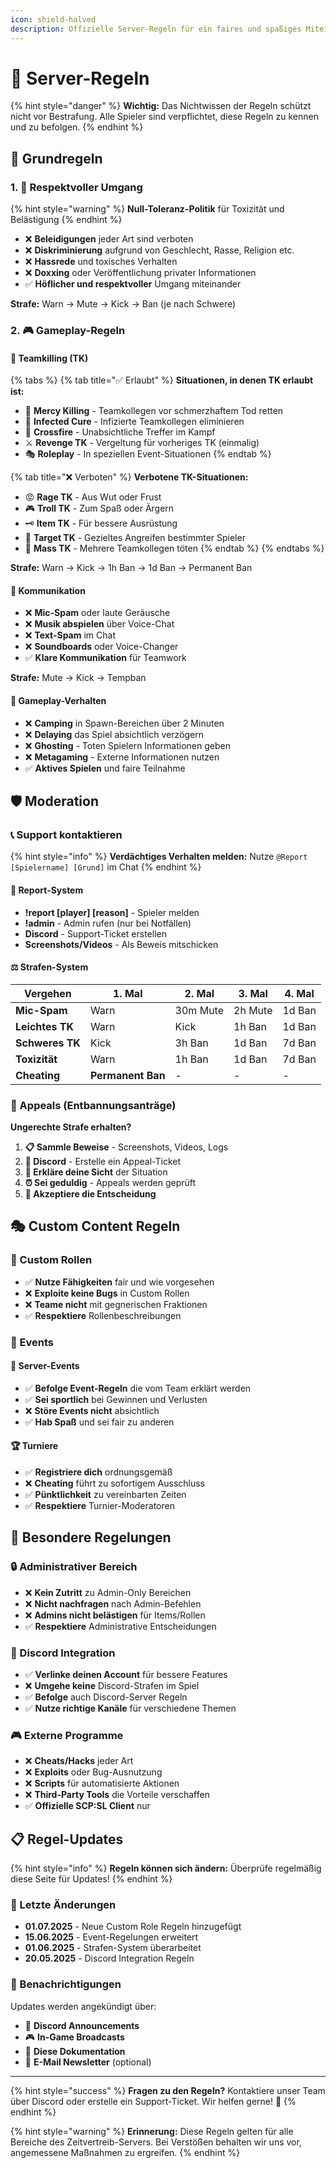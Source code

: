 ```yaml
---
icon: shield-halved
description: Offizielle Server-Regeln für ein faires und spaßiges Miteinander
---
```


# 📜 Server-Regeln

{% hint style="danger" %}
**Wichtig:** Das Nichtwissen der Regeln schützt nicht vor Bestrafung. Alle Spieler sind verpflichtet, diese Regeln zu kennen und zu befolgen.
{% endhint %}

## 🔴 Grundregeln

### 1. 🤝 Respektvoller Umgang

{% hint style="warning" %}
**Null-Toleranz-Politik** für Toxizität und Belästigung
{% endhint %}

* ❌ **Beleidigungen** jeder Art sind verboten
* ❌ **Diskriminierung** aufgrund von Geschlecht, Rasse, Religion etc.
* ❌ **Hassrede** und toxisches Verhalten
* ❌ **Doxxing** oder Veröffentlichung privater Informationen
* ✅ **Höflicher und respektvoller** Umgang miteinander

**Strafe:** Warn → Mute → Kick → Ban (je nach Schwere)

### 2. 🎮 Gameplay-Regeln

#### 🚫 Teamkilling (TK)

{% tabs %}
{% tab title="✅ Erlaubt" %}
**Situationen, in denen TK erlaubt ist:**

* 🔄 **Mercy Killing** - Teamkollegen vor schmerzhaftem Tod retten
* 🧟 **Infected Cure** - Infizierte Teamkollegen eliminieren  
* 🎯 **Crossfire** - Unabsichtliche Treffer im Kampf
* ⚔️ **Revenge TK** - Vergeltung für vorheriges TK (einmalig)
* 🎭 **Roleplay** - In speziellen Event-Situationen
{% endtab %}

{% tab title="❌ Verboten" %}
**Verbotene TK-Situationen:**

* 😡 **Rage TK** - Aus Wut oder Frust
* 🎮 **Troll TK** - Zum Spaß oder Ärgern
* 🗝️ **Item TK** - Für bessere Ausrüstung
* 🎯 **Target TK** - Gezieltes Angreifen bestimmter Spieler
* 🔄 **Mass TK** - Mehrere Teamkollegen töten
{% endtab %}
{% endtabs %}

**Strafe:** Warn → Kick → 1h Ban → 1d Ban → Permanent Ban

#### 💬 Kommunikation

* ❌ **Mic-Spam** oder laute Geräusche
* ❌ **Musik abspielen** über Voice-Chat
* ❌ **Text-Spam** im Chat
* ❌ **Soundboards** oder Voice-Changer
* ✅ **Klare Kommunikation** für Teamwork

**Strafe:** Mute → Kick → Tempban

#### 🏃 Gameplay-Verhalten

* ❌ **Camping** in Spawn-Bereichen über 2 Minuten
* ❌ **Delaying** das Spiel absichtlich verzögern
* ❌ **Ghosting** - Toten Spielern Informationen geben
* ❌ **Metagaming** - Externe Informationen nutzen
* ✅ **Aktives Spielen** und faire Teilnahme

## 🛡️ Moderation

### 📞 Support kontaktieren

{% hint style="info" %}
**Verdächtiges Verhalten melden:** Nutze `@Report [Spielername] [Grund]` im Chat
{% endhint %}

#### 🎫 Report-System

* **!report [player] [reason]** - Spieler melden
* **!admin** - Admin rufen (nur bei Notfällen)
* **Discord** - Support-Ticket erstellen
* **Screenshots/Videos** - Als Beweis mitschicken

#### ⚖️ Strafen-System

| Vergehen | 1. Mal | 2. Mal | 3. Mal | 4. Mal |
|----------|--------|--------|--------|--------|
| **Mic-Spam** | Warn | 30m Mute | 2h Mute | 1d Ban |
| **Leichtes TK** | Warn | Kick | 1h Ban | 1d Ban |
| **Schweres TK** | Kick | 3h Ban | 1d Ban | 7d Ban |
| **Toxizität** | Warn | 1h Ban | 1d Ban | 7d Ban |
| **Cheating** | **Permanent Ban** | - | - | - |

### 🔄 Appeals (Entbannungsanträge)

**Ungerechte Strafe erhalten?**

1. **📋 Sammle Beweise** - Screenshots, Videos, Logs
2. **💬 Discord** - Erstelle ein Appeal-Ticket
3. **📝 Erkläre deine Sicht** der Situation
4. **⏰ Sei geduldig** - Appeals werden geprüft
5. **🤝 Akzeptiere die Entscheidung**

## 🎭 Custom Content Regeln

### 🌟 Custom Rollen

* ✅ **Nutze Fähigkeiten** fair und wie vorgesehen
* ❌ **Exploite keine Bugs** in Custom Rollen
* ❌ **Teame nicht** mit gegnerischen Fraktionen
* ✅ **Respektiere** Rollenbeschreibungen

### 🎪 Events

#### 📅 Server-Events

* ✅ **Befolge Event-Regeln** die vom Team erklärt werden
* ✅ **Sei sportlich** bei Gewinnen und Verlusten
* ❌ **Störe Events nicht** absichtlich
* ✅ **Hab Spaß** und sei fair zu anderen

#### 🏆 Turniere

* ✅ **Registriere dich** ordnungsgemäß
* ❌ **Cheating** führt zu sofortigem Ausschluss
* ✅ **Pünktlichkeit** zu vereinbarten Zeiten
* ✅ **Respektiere** Turnier-Moderatoren

## 🚨 Besondere Regelungen

### 🔒 Administrativer Bereich

* ❌ **Kein Zutritt** zu Admin-Only Bereichen
* ❌ **Nicht nachfragen** nach Admin-Befehlen
* ❌ **Admins nicht belästigen** für Items/Rollen
* ✅ **Respektiere** Administrative Entscheidungen

### 📱 Discord Integration

* ✅ **Verlinke deinen Account** für bessere Features
* ❌ **Umgehe keine** Discord-Strafen im Spiel
* ✅ **Befolge** auch Discord-Server Regeln
* ✅ **Nutze richtige Kanäle** für verschiedene Themen

### 🎮 Externe Programme

* ❌ **Cheats/Hacks** jeder Art
* ❌ **Exploits** oder Bug-Ausnutzung
* ❌ **Scripts** für automatisierte Aktionen
* ❌ **Third-Party Tools** die Vorteile verschaffen
* ✅ **Offizielle SCP:SL Client** nur

## 📋 Regel-Updates

{% hint style="info" %}
**Regeln können sich ändern:** Überprüfe regelmäßig diese Seite für Updates!
{% endhint %}

### 📅 Letzte Änderungen

* **01.07.2025** - Neue Custom Role Regeln hinzugefügt
* **15.06.2025** - Event-Regelungen erweitert
* **01.06.2025** - Strafen-System überarbeitet
* **20.05.2025** - Discord Integration Regeln

### 🔔 Benachrichtigungen

Updates werden angekündigt über:

* 📢 **Discord Announcements**
* 🎮 **In-Game Broadcasts**
* 📖 **Diese Dokumentation**
* 📧 **E-Mail Newsletter** (optional)

---

{% hint style="success" %}
**Fragen zu den Regeln?** Kontaktiere unser Team über Discord oder erstelle ein Support-Ticket. Wir helfen gerne! 💬
{% endhint %}

{% hint style="warning" %}
**Erinnerung:** Diese Regeln gelten für alle Bereiche des Zeitvertreib-Servers. Bei Verstößen behalten wir uns vor, angemessene Maßnahmen zu ergreifen.
{% endhint %}
